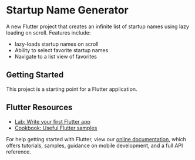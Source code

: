 # Startup Name Generator

A new Flutter project that creates an infinite list of startup names using lazy loading on scroll. Features include:
- lazy-loads startup names on scroll
- Ability to select favorite startup names
- Navigate to a list view of favorites

## Getting Started

This project is a starting point for a Flutter application.

## Flutter Resources

- [Lab: Write your first Flutter app](https://flutter.dev/docs/get-started/codelab)
- [Cookbook: Useful Flutter samples](https://flutter.dev/docs/cookbook)

For help getting started with Flutter, view our
[online documentation](https://flutter.dev/docs), which offers tutorials,
samples, guidance on mobile development, and a full API reference.
